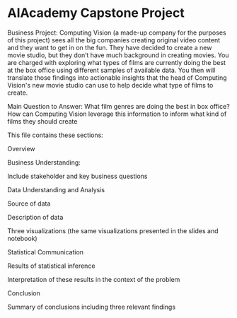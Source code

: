 # AIAcademy Capstone Project
Business Project: Computing Vision (a made-up company for the purposes of this project) sees all the big companies creating original video content and they want to get in on the fun. They have decided to create a new movie studio, but they don’t have much background in creating movies. You are charged with exploring what types of films are currently doing the best at the box office using different samples of available data. You then will translate those findings into actionable insights that the head of Computing Vision's new movie studio can use to help decide what type of films to create.

Main Question to Answer: What film genres are doing the best in box office? How can Computing Vision leverage this information to inform what kind of films they should create


This file contains these sections:

Overview

  Business Understanding: 

  Include stakeholder and key business questions

Data Understanding and Analysis

  Source of data

  Description of data

  Three visualizations (the same visualizations presented in the slides and notebook)

Statistical Communication

  Results of statistical inference

  Interpretation of these results in the context of the problem

Conclusion

  Summary of conclusions including three relevant findings
